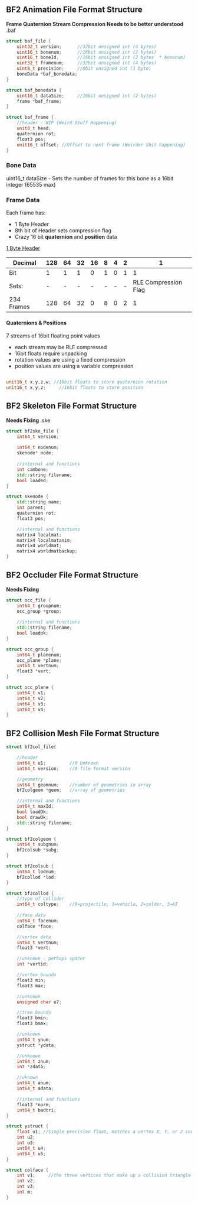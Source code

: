 ## BF2 Animation File Format Structure ##
**Frame Quaternion Stream Compression Needs to be better understood**
.baf

```cpp
struct baf_file {
	uint32_t version;      //32bit unsigned int (4 bytes)
	uint16_t bonenum;      //16bit unsigned int (2 bytes)
	uint16_t boneId;       //16bit unsigned int (2 bytes  * bonenum)
	uint32_t framenum;     //32bit unsigned int (4 bytes)
    uint8_t precision;     //8bit unsigned int (1 byte)
	boneData *baf_bonedata;
}

struct baf_bonedata {
	uint16_t dataSize;     //16bit unsigned int (2 bytes)
	frame *baf_frame;
}

struct baf_frame {
    //header - WIP (Weird Stuff Happening)
    unit8_t head;
	quaternion rot;
	float3 pos;
	unit16_t offset; //Offset to next frame (Weirder Shit happening)
}


```


### Bone Data ###

uint16_t dataSize - Sets the number of frames for this bone as a 16bit integer (65535 max)

### Frame Data ###

Each frame has:
 * 1 Byte Header
 * 8th bit of Header sets compression flag
 * Crazy 16 bit **quaternion** and **position** data

<u>1 Byte Header</u>

| Decimal | 128 | 64 | 32 | 16 | 8 | 4 | 2 | 1 |
|---------|-----|----|----|----|---|---|---|---|
| Bit     |  1  |  1 |  1 |  0 | 1 | 0 | 1 | 1 |
| Sets:   | -   |  - | -  | -  | - | - | - | RLE Compression Flag |
| 234 Frames   | 128 | 64 | 32 | 0  | 8 | 0 | 2 | 1 |

#### Quaternions & Positions ####
7 streams of 16bit floating point values
 * each stream may be RLE compressed
 * 16bit floats require unpacking
 * rotation values are using a fixed compression
 * position values are using a variable compression


```cpp

unit16_t x,y,z,w; //16bit floats to store quaternion rotation
unit16_t x,y,z;     //16bit floats to store position

```


## BF2 Skeleton File Format Structure ##

**Needs Fixing**
.ske

```cpp
struct bf2ske_file {
	int64_t version;
	
	int64_t nodenum;
	skenode* node;
	
	//internal and functions
	int cambone;
	std::string filename;
	bool loaded;
}

struct skenode {
	std::string name;
	int parent;
	quaternion rot;
	float3 pos;

	//internal and functions
	matrix4 localmat;
	matrix4 localmatanim;
	matrix4 worldmat;
	matrix4 worldmatbackup;
}

```

## BF2 Occluder File Format Structure ##
**Needs Fixing**
```cpp
struct occ_file {
	int64_t groupnum;
	occ_group *group;
	
	//internal and functions
	std::string filename;
	bool loadok;
}

struct occ_group {
	int64_t planenum;
	occ_plane *plane;
	int64_t vertnum;
	float3 *vert;
}

struct occ_plane {
	int64_t v1;
	int64_t v2;
	int64_t v3;
	int64_t v4;
}

```

## BF2 Collision Mesh File Format Structure ##

```cpp
struct bf2col_file{

	//header
	int64_t u1;			//0 Unknown
	int64_t version;	//8 file format version

	//geometry
	int64_t geomnum;	//number of geometries in array
	bf2colgeom *geom;	//array of geometries

	//internal and functions
	int64_t maxId;
	bool loadOk;
	bool drawOk;
	std::string filename;
}

struct bf2colgeom {
	int64_t subgnum;
	bf2colsub *subg;
}

struct bf2colsub {
	int64_t lodnum;
	bf2collod *lod;
}

struct bf2collod {
	//type of collider
	int64_t coltype; 	//0=projectile, 1=vehicle, 2=solder, 3=AI
	
	//face data
	int64_t facenum;
	colface *face;

	//vertex data
	int64_t vertnum;
	float3 *vert;

	//unknown - perhaps spacer
	int *vertid;

	//vertex bounds
	float3 min;
	float3 max;

	//unknown
	unsigned char u7;

	//tree bounds
	float3 bmin;
	float3 bmax;

	//unknown
	int64_t ynum;
	ystruct *ydata;

	//unknown
	int64_t znum;
	int *zdata;

	//uknown
	int64_t anum;
	int64_t adata;

	//internal and functions
	float3 *norm;
	int64_t badtri;
}

struct ystruct {
	float u1; //Single precision float, matches a vertex X, Y, or Z coordinate
	int u2;
	int u3;
	int64_t u4;
	int64_t u5;
}

struct colface {
	int v1;		//the three vertices that make up a collision triangle
	int v2;
	int v3;
	int m;
}

```
